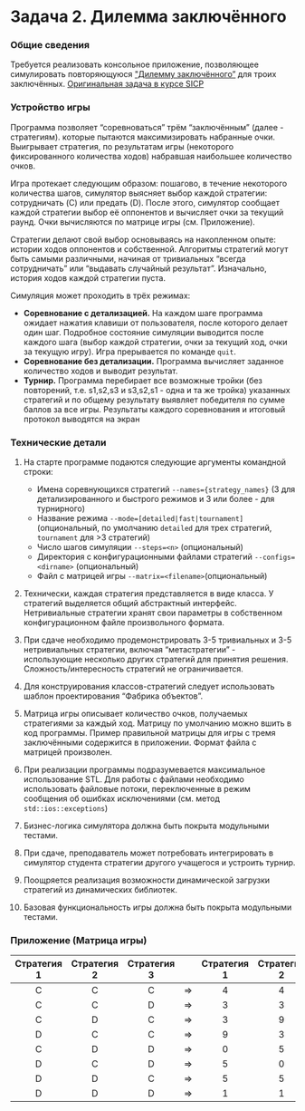 # Задача 2. Дилемма заключённого

### Общие сведения
Требуется реализовать консольное приложение, позволяющее симулировать повторяющуюся ["Дилемму заключённого”](http://en.wikipedia.org/wiki/Prisoner's_dilemma) для троих заключённых. [Оригинальная задача в курсе SICP](https://github.com/yangchenyun/learning-sicp/blob/master/practices/assignments/06.prisoner-s-dilemma/ps4prs.pdf )

### Устройство игры
Программа позволяет “соревноваться”  трём “заключённым” (далее - стратегиям). которые пытаются максимизировать набранные очки. Выигрывает стратегия, по результатам игры (некоторого фиксированного количества ходов) набравшая наибольшее количество очков.

Игра протекает следующим образом: пошагово, в течение некоторого количества шагов, симулятор выясняет выбор каждой стратегии: сотрудничать (C) или предать (D). После этого, симулятор сообщает каждой стратегии выбор её оппонентов и вычисляет очки за текущий раунд. Очки вычисляются по матрице игры (см. Приложение).

Стратегии делают свой выбор основываясь на накопленном опыте: истории ходов оппонентов и собственной. Алгоритмы стратегий могут быть самыми различными, начиная от тривиальных “всегда сотрудничать” или “выдавать случайный результат”. Изначально, история ходов каждой стратегии пуста.

Симуляция может проходить в трёх режимах:
+ <b>Соревнование с детализацией.</b> На каждом шаге программа ожидает нажатия клавиши от пользователя, после которого делает один шаг. Подробное состояние симуляции выводится после каждого шага (выбор каждой стратегии, очки за текущий ход, очки за текущую игру).
Игра прерывается по команде `quit`.
+ <b>Соревнование без детализации.</b> Программа вычисляет заданное количество ходов и выводит результат.
+ <b>Турнир.</b> Программа перебирает все возможные тройки (без повторений, т.е. s1,s2,s3 и s3,s2,s1 - одна и та же тройка) указанных стратегий и по общему результату выявляет победителя по сумме баллов за все игры. Результаты каждого соревнования и итоговый протокол выводятся на экран 

### Технические детали
1. На старте программе подаются следующие аргументы командной строки:
   + Имена соревнующихся стратегий `--names={strategy_names}` (3 для детализированного и быстрого режимов и 3 или более - для турнирного)
   + Название режима `--mode=[detailed|fast|tournament]` (опциональный, по умолчанию `detailed` для трех стратегий, `tournament` для >3 стратегий)
   + Число шагов симуляции `--steps=<n>` (опциональный)
   + Директория с конфигурационными файлами стратегий `--configs=<dirname>` (опциональный)
   + Файл с матрицей игры `--matrix=<filename>`(опциональный)

1. Технически, каждая стратегия представляется в виде класса. У стратегий выделяется общий абстрактный интерфейс. Нетривиальные стратегии хранят свои параметры в собственном конфигурационном файле произвольного формата. 

1. При сдаче необходимо продемонстрировать 3-5 тривиальных и 3-5 нетривиальных стратегии, включая “метастратегии” - использующие несколько других стратегий для принятия решения. Сложность/интересность стратегий не ограничивается.

1. Для конструирования классов-стратегий следует использовать шаблон проектирования “Фабрика объектов”.

1. Матрица игры описывает количество очков, получаемых стратегиями за каждый ход. Матрицу по умолчанию можно вшить в код программы. Пример правильной матрицы для игры с тремя заключёнными содержится в приложении. Формат файла с матрицей произволен.

1. При реализации программы подразумевается максимальное использование STL. Для работы с файлами необходимо использовать файловые потоки, переключенные в режим сообщения об ошибках исключениями (см. метод `std::ios::exceptions`)

1. Бизнес-логика симулятора должна быть покрыта модульными тестами.

1. При сдаче, преподаватель может потребовать интегрировать в симулятор студента стратегии другого учащегося и устроить турнир. 

1. Поощряется реализация возможности динамической загрузки стратегий из динамических библиотек.

1. Базовая функциональность игры должна быть покрыта модульными тестами.

### Приложение (Матрица игры)


|Стратегия 1|Стратегия 2|Стратегия 3|     |Стратегия 1|Стратегия 2|Стратегия 3|
|   :---:   |   :---:   |   :---:   |:---:|   :---:   |   :---:   |   :---:   |
|     C     |     C     |     C     |  ⇒  |     4     |     4     |     4     |
|     C     |     C     |     D     |  ⇒  |     3     |     3     |     9     |
|     C     |     D     |     C     |  ⇒  |     3     |     9     |     3     |
|     D     |     C     |     C     |  ⇒  |     9     |     3     |     3     |
|     C     |     D     |     D     |  ⇒  |     0     |     5     |     5     |
|     D     |     C     |     D     |  ⇒  |     5     |     0     |     5     |
|     D     |     D     |     C     |  ⇒  |     5     |     5     |     0     |
|     D     |     D     |     D     |  ⇒  |     1     |     1     |     1     |

